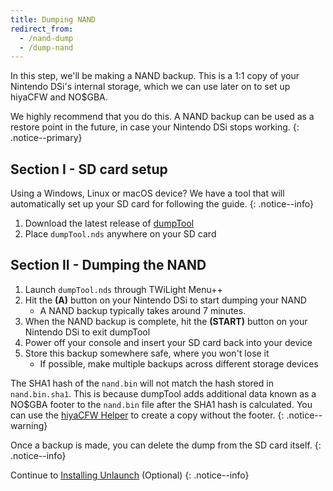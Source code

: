 ```yaml
---
title: Dumping NAND
redirect_from:
  - /nand-dump
  - /dump-nand
---
```


In this step, we'll be making a NAND backup. This is a 1:1 copy of your Nintendo DSi's internal storage, which we can use later on to set up hiyaCFW and NO$GBA.

We highly recommend that you do this. A NAND backup can be used as a restore point in the future, in case your Nintendo DSi stops working.
{: .notice--primary}

## Section I - SD card setup
Using a Windows, Linux or macOS device? We have a tool that will automatically set up your SD card for following the guide.
{: .notice--info}

1. Download the latest release of [dumpTool](https://github.com/zoogie/dumpTool/releases)
1. Place `dumpTool.nds` anywhere on your SD card

## Section II - Dumping the NAND
1. Launch `dumpTool.nds` through TWiLight Menu++
1. Hit the **(A)** button on your Nintendo DSi to start dumping your NAND
   - A NAND backup typically takes around 7 minutes.
1. When the NAND backup is complete, hit the **(START)** button on your Nintendo DSi to exit dumpTool
1. Power off your console and insert your SD card back into your device
1. Store this backup somewhere safe, where you won't lose it
   - If possible, make multiple backups across different storage devices

The SHA1 hash of the `nand.bin` will not match the hash stored in `nand.bin.sha1`. This is because dumpTool adds additional data known as a NO$GBA footer to the `nand.bin` file after the SHA1 hash is calculated. You can use the [hiyaCFW Helper](https://github.com/mondul/HiyaCFW-Helper/releases) to create a copy without the footer.
{: .notice--warning}

Once a backup is made, you can delete the dump from the SD card itself.
{: .notice--info}

Continue to [Installing Unlaunch](installing-unlaunch) (Optional)
{: .notice--info}
